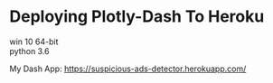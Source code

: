 # Deploying Plotly-Dash To Heroku
win 10 64-bit <br>
python 3.6

My Dash App: https://suspicious-ads-detector.herokuapp.com/
